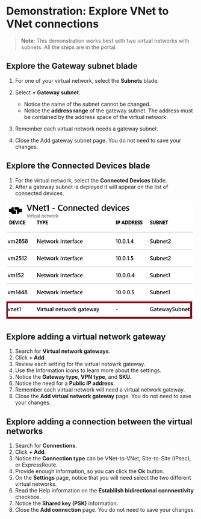 # Demonstration: Explore VNet to VNet connections

>**Note**: This demonstration works best with two virtual networks with subnets. All the steps are in the portal. 

## Explore the Gateway subnet blade

1. For one of your virtual network, select the **Subnets** blade.
1. Select **+ Gateway subnet**.

    - Notice the name of the subnet cannot be changed.  
    - Notice the **address range** of the gateway subnet. The address must be contained by the address space of the virtual network. 

1. Remember each virtual network needs a gateway subnet. 
1. Close the Add gateway subnet page. You do not need to save your changes.

## Explore the Connected Devices blade

1. For the virtual network, select the **Connected Devices** blade.
2. After a gateway subnet is deployed it will appear on the list of connected devices.

![Connected devices screenshot showing the gateway subnet.](Images/connecteddevices.png)

## Explore adding a virtual network gateway

1. Search for **Virtual network gateways**.
2. Click **+ Add**.
3. Review each setting for the virtual netowrk gateway.
4. Use the Information icons to learn more about the settings.
5. Notice the **Gateway type**, **VPN type**, and **SKU**. 
6. Notice the need for a **Public IP address**.
7. Remember each virtual network will need a virtual network gateway. 
8. Close the **Add virtual network gateway** page. You do not need to save your changes. 

## Explore adding a connection between the virtual networks

1. Search for **Connections**.
2. Click **+ Add**.
3. Notice the **Connection type** can be VNet-to-VNet, Site-to-Site (IPsec), or ExpressRoute.
4. Provide enough information, so you can click the **Ok** button.
5. On the **Settings** page, notice that you will need select the two different virtual networks.
6. Read the Help information on the **Establilsh bidirectional connnectivity** checkbox.
7. Notice the **Shared key (PSK)** information.
8. Close the **Add connection** page. You do not need to save your changes. 